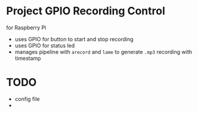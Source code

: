 # Project GPIO Recording Control

for Raspberry Pi

- uses GPIO for button to start and stop recording
- uses GPIO for status led
- manages pipeline with `arecord` and `lame` to generate `.mp3`
  recording with timestamp

# TODO

- config file
- 
